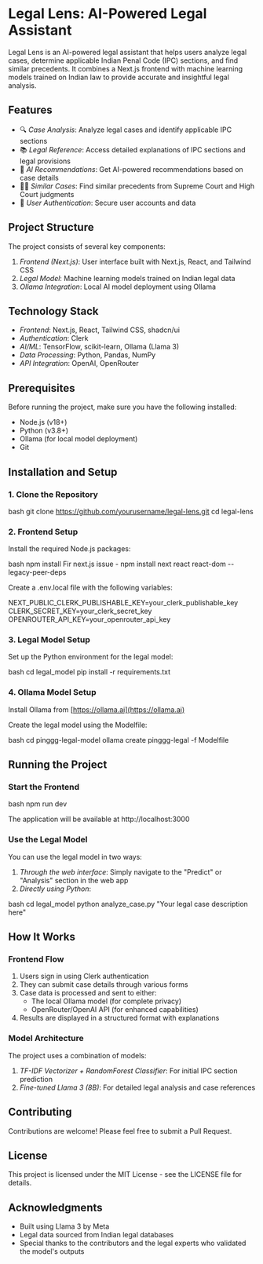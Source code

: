 # Legal Lens: AI-Powered Legal Assistant

Legal Lens is an AI-powered legal assistant that helps users analyze legal cases, determine applicable Indian Penal Code (IPC) sections, and find similar precedents. It combines a Next.js frontend with machine learning models trained on Indian law to provide accurate and insightful legal analysis.


## Features

- 🔍 *Case Analysis*: Analyze legal cases and identify applicable IPC sections
- 📚 *Legal Reference*: Access detailed explanations of IPC sections and legal provisions
- 🧠 *AI Recommendations*: Get AI-powered recommendations based on case details
- 👨‍⚖ *Similar Cases*: Find similar precedents from Supreme Court and High Court judgments
- 🔐 *User Authentication*: Secure user accounts and data

## Project Structure

The project consists of several key components:

1. *Frontend (Next.js)*: User interface built with Next.js, React, and Tailwind CSS
2. *Legal Model*: Machine learning models trained on Indian legal data
3. *Ollama Integration*: Local AI model deployment using Ollama

## Technology Stack

- *Frontend*: Next.js, React, Tailwind CSS, shadcn/ui
- *Authentication*: Clerk
- *AI/ML*: TensorFlow, scikit-learn, Ollama (Llama 3)
- *Data Processing*: Python, Pandas, NumPy
- *API Integration*: OpenAI, OpenRouter

## Prerequisites

Before running the project, make sure you have the following installed:

- Node.js (v18+)
- Python (v3.8+)
- Ollama (for local model deployment)
- Git

## Installation and Setup

### 1. Clone the Repository

bash
git clone https://github.com/yourusername/legal-lens.git
cd legal-lens


### 2. Frontend Setup

Install the required Node.js packages:

bash
npm install
Fir next.js issue - npm install next react react-dom --legacy-peer-deps


Create a .env.local file with the following variables:


NEXT_PUBLIC_CLERK_PUBLISHABLE_KEY=your_clerk_publishable_key
CLERK_SECRET_KEY=your_clerk_secret_key
OPENROUTER_API_KEY=your_openrouter_api_key


### 3. Legal Model Setup

Set up the Python environment for the legal model:

bash
cd legal_model
pip install -r requirements.txt


### 4. Ollama Model Setup

Install Ollama from [https://ollama.ai](https://ollama.ai)

Create the legal model using the Modelfile:

bash
cd pinggg-legal-model
ollama create pinggg-legal -f Modelfile


## Running the Project

### Start the Frontend

bash
npm run dev


The application will be available at http://localhost:3000

### Use the Legal Model

You can use the legal model in two ways:

1. *Through the web interface*: Simply navigate to the "Predict" or "Analysis" section in the web app
2. *Directly using Python*:

bash
cd legal_model
python analyze_case.py "Your legal case description here"


## How It Works

### Frontend Flow

1. Users sign in using Clerk authentication
2. They can submit case details through various forms
3. Case data is processed and sent to either:
   - The local Ollama model (for complete privacy)
   - OpenRouter/OpenAI API (for enhanced capabilities)
4. Results are displayed in a structured format with explanations

### Model Architecture

The project uses a combination of models:

1. *TF-IDF Vectorizer + RandomForest Classifier*: For initial IPC section prediction
2. *Fine-tuned Llama 3 (8B)*: For detailed legal analysis and case references

## Contributing

Contributions are welcome! Please feel free to submit a Pull Request.

## License

This project is licensed under the MIT License - see the LICENSE file for details.

## Acknowledgments

- Built using Llama 3 by Meta
- Legal data sourced from Indian legal databases
- Special thanks to the contributors and the legal experts who validated the model's outputs
